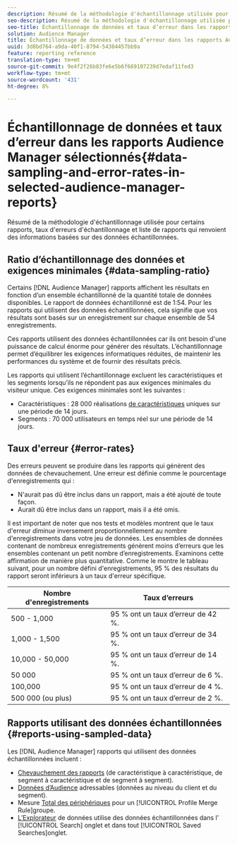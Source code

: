 ```yaml
---
description: Résumé de la méthodologie d'échantillonnage utilisée pour certains rapports, taux d'erreurs d'échantillonnage et liste de rapports qui renvoient des informations basées sur des données échantillonnées.
seo-description: Résumé de la méthodologie d'échantillonnage utilisée pour certains rapports, taux d'erreurs d'échantillonnage et liste de rapports qui renvoient des informations basées sur des données échantillonnées.
seo-title: Échantillonnage de données et taux d’erreur dans les rapports Audience Manager sélectionnés
solution: Audience Manager
title: Échantillonnage de données et taux d’erreur dans les rapports Audience Manager sélectionnés
uuid: 3d8bd764-a9da-40f1-8794-54304457bb9a
feature: reporting reference
translation-type: tm+mt
source-git-commit: 9e4f2f26b83fe6e5b6f669107239d7edaf11fed3
workflow-type: tm+mt
source-wordcount: '431'
ht-degree: 8%

---
```



# Échantillonnage de données et taux d’erreur dans les rapports Audience Manager sélectionnés{#data-sampling-and-error-rates-in-selected-audience-manager-reports}

Résumé de la méthodologie d&#39;échantillonnage utilisée pour certains rapports, taux d&#39;erreurs d&#39;échantillonnage et liste de rapports qui renvoient des informations basées sur des données échantillonnées.

## Ratio d’échantillonnage des données et exigences minimales {#data-sampling-ratio}

Certains [!DNL Audience Manager] rapports affichent les résultats en fonction d’un ensemble échantillonné de la quantité totale de données disponibles. Le rapport de données échantillonné est de 1:54. Pour les rapports qui utilisent des données échantillonnées, cela signifie que vos résultats sont basés sur un enregistrement sur chaque ensemble de 54 enregistrements.

Ces rapports utilisent des données échantillonnées car ils ont besoin d&#39;une puissance de calcul énorme pour générer des résultats. L’échantillonnage permet d’équilibrer les exigences informatiques réduites, de maintenir les performances du système et de fournir des résultats précis.

Les rapports qui utilisent l’échantillonnage excluent les caractéristiques et les segments lorsqu’ils ne répondent pas aux exigences minimales du visiteur unique. Ces exigences minimales sont les suivantes :

* Caractéristiques : 28 000 réalisations [de caractéristiques](/help/using/features/traits/trait-and-segment-qualification-reference.md#unique-trait-realizations) uniques sur une période de 14 jours.
* Segments : 70 000 utilisateurs en temps réel sur une période de 14 jours.

## Taux d&#39;erreur {#error-rates}

Des erreurs peuvent se produire dans les rapports qui génèrent des données de chevauchement. Une erreur est définie comme le pourcentage d&#39;enregistrements qui :

* N&#39;aurait pas dû être inclus dans un rapport, mais a été ajouté de toute façon.
* Aurait dû être inclus dans un rapport, mais il a été omis.

Il est important de noter que nos tests et modèles montrent que le taux d&#39;erreur *diminue* inversement proportionnellement au nombre d&#39;enregistrements dans votre jeu de données. Les ensembles de données contenant de nombreux enregistrements génèrent moins d’erreurs que les ensembles contenant un petit nombre d’enregistrements. Examinons cette affirmation de manière plus quantitative. Comme le montre le tableau suivant, pour un nombre défini d&#39;enregistrements, 95 % des résultats du rapport seront inférieurs à un taux d&#39;erreur spécifique.

| Nombre d&#39;enregistrements | Taux d’erreurs |
|--- |--- |
| 500 - 1,000 | 95 % ont un taux d’erreur de 42 %. |
| 1,000 - 1,500 | 95 % ont un taux d’erreur de 34 %. |
| 10,000 - 50,000 | 95 % ont un taux d’erreur de 14 %. |
| 50 000 | 95 % ont un taux d’erreur de 6 %. |
| 100,000 | 95 % ont un taux d’erreur de 4 %. |
| 500 000 (ou plus) | 95 % ont un taux d’erreur de 2 %. |

## Rapports utilisant des données échantillonnées {#reports-using-sampled-data}

Les [!DNL Audience Manager] rapports qui utilisent des données échantillonnées incluent :

* [Chevauchement des rapports](../reporting/dynamic-reports/dynamic-reports.md#interactive-and-overlap-reports) (de caractéristique à caractéristique, de segment à caractéristique et de segment à segment).
* [Données d’Audience](../features/addressable-audiences.md) adressables (données au niveau du client et du segment).
* Mesure [Total des périphériques](../features/profile-merge-rules/profile-link-metrics.md#merge-rule-metrics) pour un [!UICONTROL Profile Merge Rule]groupe.
* [L’Explorateur](../features/data-explorer/data-explorer-signals-search/data-explorer-search-pairs.md) de données utilise des données échantillonnées dans l’ [!UICONTROL Search] onglet et dans tout [!UICONTROL Saved Searches]onglet.